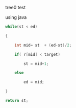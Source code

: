 tree0 test

using java

```java
while(st < ed)

{

    int mid= st  + (ed-st)/2;

    if( r[mid] < target)

        st = mid+1;

    else

        ed = mid;

}

return st;
```
